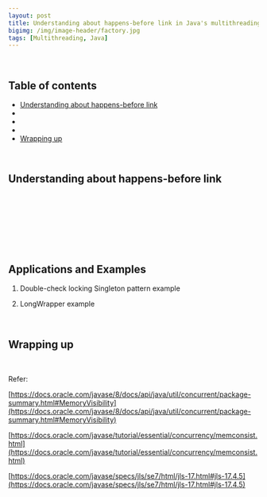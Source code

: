 ```yaml
---
layout: post
title: Understanding about happens-before link in Java's multithreading
bigimg: /img/image-header/factory.jpg
tags: [Multithreading, Java]
---
```




<br>

## Table of contents
- [Understanding about happens-before link]()
- []()
- []()
- []()
- [Wrapping up](#wrapping-up)

<br>

## Understanding about happens-before link






<br>

## 






<br>

## 



<br>

## Applications and Examples

1. Double-check locking Singleton pattern example



2. LongWrapper example




<br>

## Wrapping up




<br>

Refer: 

[https://docs.oracle.com/javase/8/docs/api/java/util/concurrent/package-summary.html#MemoryVisibility](https://docs.oracle.com/javase/8/docs/api/java/util/concurrent/package-summary.html#MemoryVisibility)

[https://docs.oracle.com/javase/tutorial/essential/concurrency/memconsist.html](https://docs.oracle.com/javase/tutorial/essential/concurrency/memconsist.html)

[https://docs.oracle.com/javase/specs/jls/se7/html/jls-17.html#jls-17.4.5](https://docs.oracle.com/javase/specs/jls/se7/html/jls-17.html#jls-17.4.5)